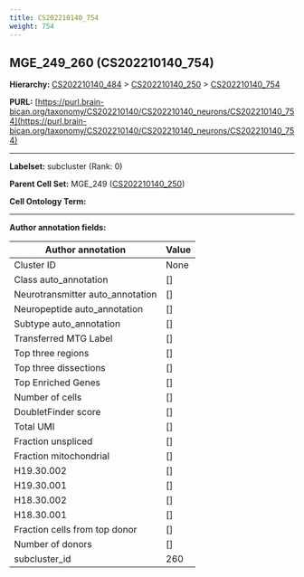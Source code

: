 ```yaml
---
title: CS202210140_754
weight: 754
---
```

## MGE_249_260 (CS202210140_754)
<b>Hierarchy: </b>
[CS202210140_484](../CS202210140_484) >
[CS202210140_250](../CS202210140_250) >
[CS202210140_754](../CS202210140_754)

**PURL:** [https://purl.brain-bican.org/taxonomy/CS202210140/CS202210140_neurons/CS202210140_754](https://purl.brain-bican.org/taxonomy/CS202210140/CS202210140_neurons/CS202210140_754)

---


**Labelset:** subcluster (Rank: 0)

**Parent Cell Set:** MGE_249 ([CS202210140_250](../CS202210140_250))



**Cell Ontology Term:** 

[MARKER GENES.]: #


---

[TRANSFERRED ANNOTATIONS.]: #


[AUTHOR ANNOTATION FIELDS.]: #


**Author annotation fields:**

| Author annotation | Value |
|-------------------|-------|
|Cluster ID|None|
|Class auto_annotation|[]|
|Neurotransmitter auto_annotation|[]|
|Neuropeptide auto_annotation|[]|
|Subtype auto_annotation|[]|
|Transferred MTG Label|[]|
|Top three regions|[]|
|Top three dissections|[]|
|Top Enriched Genes|[]|
|Number of cells|[]|
|DoubletFinder score|[]|
|Total UMI|[]|
|Fraction unspliced|[]|
|Fraction mitochondrial|[]|
|H19.30.002|[]|
|H19.30.001|[]|
|H18.30.002|[]|
|H18.30.001|[]|
|Fraction cells from top donor|[]|
|Number of donors|[]|
|subcluster_id|260|
